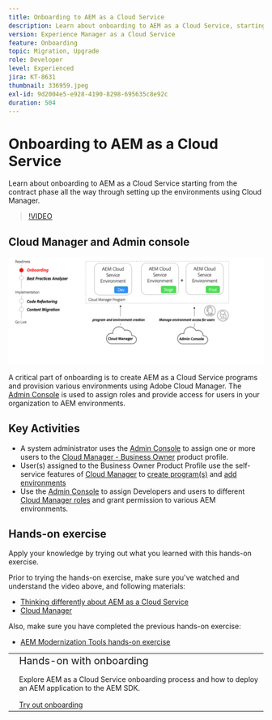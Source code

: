 ```yaml
---
title: Onboarding to AEM as a Cloud Service
description: Learn about onboarding to AEM as a Cloud Service, starting from the contract phase all the way to setting up environments using Cloud Manager.
version: Experience Manager as a Cloud Service
feature: Onboarding
topic: Migration, Upgrade
role: Developer
level: Experienced
jira: KT-8631
thumbnail: 336959.jpeg
exl-id: 9d2004e5-e928-4190-8298-695635c8e92c
duration: 504
---
```

# Onboarding to AEM as a Cloud Service 

Learn about onboarding to AEM as a Cloud Service starting from the contract phase all the way through setting up the environments using Cloud Manager.

>[!VIDEO](https://video.tv.adobe.com/v/336959?quality=12&learn=on)

## Cloud Manager and Admin console

![Onboarding high level diagram](assets/onboarding-diagram.png)

A critical part of onboarding is to create AEM as a Cloud Service programs and provision various environments using Adobe Cloud Manager. The [Admin Console](https://adminconsole.adobe.com/) is used to assign roles and provide access for users in your organization to AEM environments.

## Key Activities

+ A system administrator uses the [Admin Console](https://adminconsole.adobe.com/) to assign one or more users to the [Cloud Manager - Business Owner](https://experienceleague.adobe.com/docs/experience-manager-cloud-manager/using/requirements/setting-up-users-and-roles.html) product profile.
+ User(s) assigned to the Business Owner Product Profile use the self-service features of [Cloud Manager](https://experienceleague.adobe.com/docs/experience-manager-cloud-manager/using/introduction-to-cloud-manager.html) to [create program(s)](https://experienceleague.adobe.com/docs/experience-manager-cloud-service/implementing/using-cloud-manager/production-programs/creating-production-program.html) and [add environments](https://experienceleague.adobe.com/docs/experience-manager-cloud-service/implementing/using-cloud-manager/manage-environments.html)
+ Use the [Admin Console](https://adminconsole.adobe.com/) to assign Developers and users to different [Cloud Manager roles](https://experienceleague.adobe.com/docs/experience-manager-cloud-manager/using/requirements/setting-up-users-and-roles.html) and grant permission to various AEM environments.

## Hands-on exercise

Apply your knowledge by trying out what you learned with this hands-on exercise.

Prior to trying the hands-on exercise, make sure you've watched and understand the video above, and following materials:

+ [Thinking differently about AEM as a Cloud Service](./introduction.md)
+ [Cloud Manager](./cloud-manager.md)

Also, make sure you have completed the previous hands-on exercise:

+ [AEM Modernization Tools hands-on exercise](./aem-modernization-tools.md#hands-on-exercise)

<table style="border-width:0">
    <tr>
        <td style="width:150px">
            <a  rel="noreferrer"
                target="_blank"
                href="https://github.com/adobe/aem-cloud-engineering-video-series-exercises/tree/session3-onboarding#bootcamp---session-3-on-boarding"><img alt="Hands-on exercise GitHub repository" src="./assets/github.png"/>
            </a>        
        </td>
        <td style="width:100%;margin-bottom:1rem;">
            <div style="font-size:1.25rem;font-weight:400;">Hands-on with onboarding</div>
            <p style="margin:1rem 0">
                Explore AEM as a Cloud Service onboarding process and how to deploy an AEM application to the AEM SDK.
            </p>
            <a  rel="noreferrer"
                target="_blank"
                href="https://github.com/adobe/aem-cloud-engineering-video-series-exercises/tree/session3-onboarding#bootcamp---session-3-on-boarding" class="spectrum-Button spectrum-Button--primary spectrum-Button--sizeM">
                <span class="spectrum-Button-label has-no-wrap has-text-weight-bold">Try out onboarding</span>
            </a>
        </td>
    </tr>
</table>
